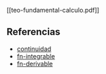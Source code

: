 [[teo-fundamental-calculo.pdf]]

## Referencias
- [continuidad](./continuidad.md)
- [fn-integrable](./fn-integrable.md)
- [fn-derivable](./fn-derivable.md)
